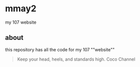 # mmay2
my 107 website

## about
this repository has all the code for my 107 ""website""
> Keep your head, heels, and standards high.
> Coco Channel

